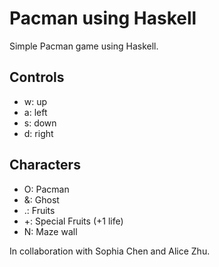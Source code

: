# Pacman using Haskell 

Simple Pacman game using Haskell. 

## Controls 
* w: up
* a: left
* s: down
* d: right 

## Characters
* O: Pacman
* &: Ghost 
* .: Fruits 
* +: Special Fruits (+1 life) 
* N: Maze wall 

In collaboration with Sophia Chen and Alice Zhu. 
